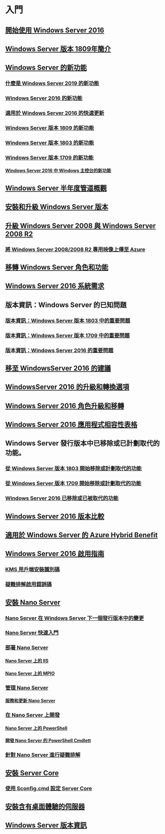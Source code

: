 # 入門
## [開始使用 Windows Server 2016](Server-Basics.md)
## [Windows Server 版本 1809年簡介](get-started-with-1803.md)
## [Windows Server 的新功能](whats-new-in-windows-server.md)
### [什麼是 Windows Server 2019 的新功能](../get-started-19/whats-new-19.md)
### [Windows Server 2016 的新功能](whats-new-in-windows-server-2016.md)
### [適用於 Windows Server 2016 的快速更新](express-updates.md)
### [Windows Server 版本 1809 的新功能](whats-new-in-windows-server-1809.md)
### [Windows Server 版本 1803 的新功能](whats-new-in-windows-server-1803.md)
### [Windows Server 版本 1709 的新功能](whats-new-in-windows-server-1709.md)
#### [Windows Server 2016 中 Windows 主控台的新功能](whats-new-in-console.md)
## [Windows Server 半年度管道概觀](semi-annual-channel-overview.md)
## [安裝和升級 Windows Server 版本](Installation-and-Upgrade.md)
## [升級 Windows Server 2008 與 Windows Server 2008 R2](modernize-windows-server-2008.md)
### [將 Windows Server 2008/2008 R2 專用映像上傳至 Azure](uploading-specialized-WS08-image-to-azure.md)
## [移轉 Windows Server 角色和功能](Migrate-Roles-and-Features.md)
## [Windows Server 2016 系統需求](System-Requirements.md)
## 版本資訊：Windows Server 的已知問題
### [版本資訊：Windows Server 版本 1803 中的重要問題](server-1803-release-notes.md)
### [版本資訊：Windows Server 版本 1709 中的重要問題](server-1709-relnotes.md)
### [版本資訊：Windows Server 2016 的重要問題](Windows-Server-2016-GA-Release-Notes.md)
## [移至 WindowsServer 2016 的建議](Recommendations-moving-to-Server2016.md)
## [WindowsServer 2016 的升級和轉換選項](Supported-Upgrade-paths.md)
## [Windows Server 2016 角色升級和移轉](Server-Role-Upgradeability-Table.md)
## [Windows Server 2016 應用程式相容性表格](Server-Application-compatibility.md)
## Windows Server 發行版本中已移除或已計劃取代的功能。
### [從 Windows Server 版本 1803 開始移除或計劃取代的功能](windows-server-1803-removed-features.md)
### [從 Windows Server 版本 1709 開始移除或計劃取代的功能](Removed-Features-1709.md)
### [Windows Server 2016 已移除或已被取代的功能](Deprecated-Features.md)
## [Windows Server 2016 版本比較](2016-Edition-Comparison.md)
## [適用於 Windows Server 的 Azure Hybrid Benefit](azure-hybrid-benefit.md)
## [Windows Server 2016 啟用指南](Server-2016-activation.md)
### [KMS 用戶端安裝識別碼](KMSclientkeys.md)
### [疑難排解啟用錯誤碼](activation-error-codes.md)
## [安裝 Nano Server](Getting-started-with-Nano-Server.md)
### [Nano Server 在 Windows Server 下一個發行版本中的變更](nano-in-semi-annual-channel.md)
### [Nano Server 快速入門](Nano-Server-Quick-start.md)
### [部署 Nano Server](Deploy-Nano-Server.md)
#### [Nano Server 上的 IIS](IIS-on-Nano-Server.md)
#### [Nano Server 上的 MPIO](MPIO-on-Nano-Server.md)
### [管理 Nano Server](Manage-Nano-Server.md)
#### [服務和更新 Nano Server](Update-Nano-Server.md)
### [在 Nano Server 上開發](Developing-on-Nano-Server.md)
#### [Nano Server 上的 PowerShell](powershell-on-Nano-Server.md)
#### [開發 Nano Server 的 PowerShell Cmdlett](Developing-powershell-Cmdlets-for-Nano-Server.md)
### [針對 Nano Server 進行疑難排解](Troubleshooting-Nano-Server.md)
## [安裝 Server Core](Getting-started-with-Server-Core.md)
### [使用 Sconfig.cmd 設定 Server Core](Sconfig-on-WS2016.md)
## [安裝含有桌面體驗的伺服器](Getting-started-with-Server-with-Desktop-Experience.md)
## [Windows Server 版本資訊](windows-server-release-info.md)
